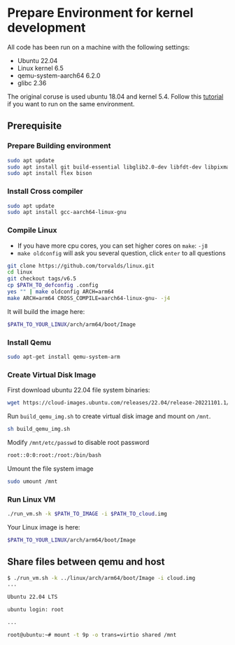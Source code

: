 # Prepare Environment for kernel development

All code has been run on a machine with the following settings:

- Ubuntu 22.04
- Linux kernel 6.5
- qemu-system-aarch64 6.2.0
- glibc 2.36

The original coruse is used ubuntu 18.04 and kernel 5.4. Follow this [tutorial](/ubuntu18.md) if you want to run on the same environment.

## Prerequisite

### Prepare Building environment

```sh
sudo apt update
sudo apt install git build-essential libglib2.0-dev libfdt-dev libpixman-1-dev zlib1g-dev ninja-build
sudo apt install flex bison
```

### Install Cross compiler

```sh
sudo apt update
sudo apt install gcc-aarch64-linux-gnu
```

### Compile Linux

- If you have more cpu cores, you can set higher cores on `make`: `-j8`
- `make oldconfig` will ask you several question, click `enter` to all questions

```sh
git clone https://github.com/torvalds/linux.git
cd linux
git checkout tags/v6.5
cp $PATH_TO_defconfig .config
yes "" | make oldconfig ARCH=arm64
make ARCH=arm64 CROSS_COMPILE=aarch64-linux-gnu- -j4
```

It will build the image here:

```sh
$PATH_TO_YOUR_LINUX/arch/arm64/boot/Image
```

### Install Qemu

```sh
sudo apt-get install qemu-system-arm
```

### Create Virtual Disk Image

First download ubuntu 22.04 file system binaries:

```sh
wget https://cloud-images.ubuntu.com/releases/22.04/release-20221101.1/ubuntu-22.04-server-cloudimg-arm64-root.tar.xz
```

Run `build_qemu_img.sh` to create virtual disk image and mount on `/mnt`.

```sh
sh build_qemu_img.sh
```

Modify `/mnt/etc/passwd` to disable root password

```sh
root::0:0:root:/root:/bin/bash
```

Umount the file system image

```sh
sudo umount /mnt
```

### Run Linux VM

```sh
./run_vm.sh -k $PATH_TO_IMAGE -i $PATH_TO_cloud.img
```

Your Linux image is here:

```sh
$PATH_TO_YOUR_LINUX/arch/arm64/boot/Image
```

## Share files between qemu and host

```sh
$ ./run_vm.sh -k ../linux/arch/arm64/boot/Image -i cloud.img
...

Ubuntu 22.04 LTS

ubuntu login: root

...

root@ubuntu:~# mount -t 9p -o trans=virtio shared /mnt
```
